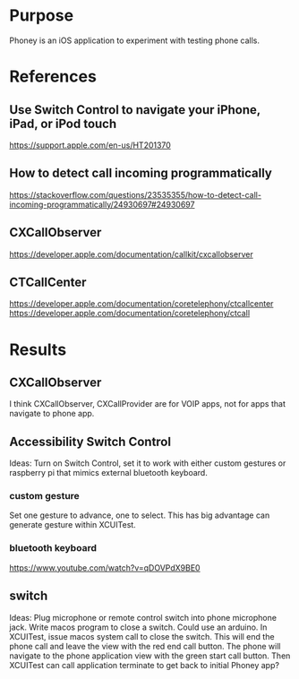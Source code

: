 # Purpose
Phoney is an iOS application to experiment with testing phone calls.

# References

## Use Switch Control to navigate your iPhone, iPad, or iPod touch
https://support.apple.com/en-us/HT201370

## How to detect call incoming programmatically
https://stackoverflow.com/questions/23535355/how-to-detect-call-incoming-programmatically/24930697#24930697

## CXCallObserver
https://developer.apple.com/documentation/callkit/cxcallobserver

## CTCallCenter
https://developer.apple.com/documentation/coretelephony/ctcallcenter
https://developer.apple.com/documentation/coretelephony/ctcall

# Results

## CXCallObserver
I think CXCallObserver, CXCallProvider are for VOIP apps, not for apps that navigate to phone app.

## Accessibility Switch Control
Ideas:
Turn on Switch Control, set it to work with either custom gestures or raspberry pi that mimics external bluetooth keyboard.
### custom gesture
Set one gesture to advance, one to select.
This has big advantage can generate gesture within XCUITest.
### bluetooth keyboard
https://www.youtube.com/watch?v=qDOVPdX9BE0


## switch
Ideas:
Plug microphone or remote control switch into phone microphone jack.
Write macos program to close a switch. Could use an arduino.
In XCUITest, issue macos system call to close the switch.
This will end the phone call and leave the view with the red end call button.
The phone will navigate to the phone application view with the green start call button.
Then XCUITest can call application terminate to get back to initial Phoney app?

